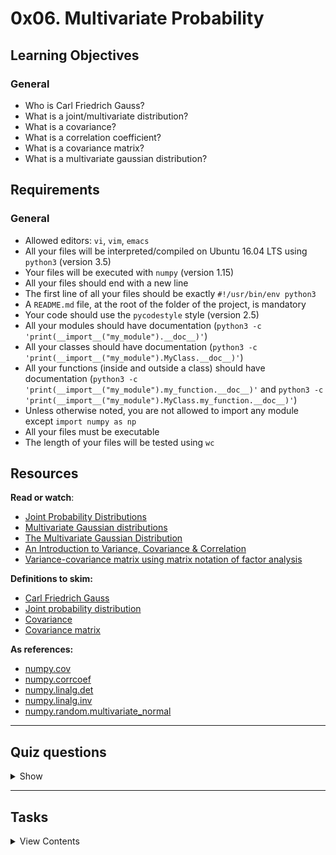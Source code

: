 # 0x06. Multivariate Probability

## Learning Objectives

### General

-   Who is Carl Friedrich Gauss?
-   What is a joint/multivariate distribution?
-   What is a covariance?
-   What is a correlation coefficient?
-   What is a covariance matrix?
-   What is a multivariate gaussian distribution?

## Requirements

### General

-   Allowed editors: `vi`, `vim`, `emacs`
-   All your files will be interpreted/compiled on Ubuntu 16.04 LTS using `python3` (version 3.5)
-   Your files will be executed with `numpy` (version 1.15)
-   All your files should end with a new line
-   The first line of all your files should be exactly `#!/usr/bin/env python3`
-   A `README.md` file, at the root of the folder of the project, is mandatory
-   Your code should use the `pycodestyle` style (version 2.5)
-   All your modules should have documentation (`python3 -c 'print(__import__("my_module").__doc__)'`)
-   All your classes should have documentation (`python3 -c 'print(__import__("my_module").MyClass.__doc__)'`)
-   All your functions (inside and outside a class) should have documentation (`python3 -c 'print(__import__("my_module").my_function.__doc__)'` and `python3 -c 'print(__import__("my_module").MyClass.my_function.__doc__)'`)
-   Unless otherwise noted, you are not allowed to import any module except `import numpy as np`
-   All your files must be executable
-   The length of your files will be tested using `wc`

## Resources

**Read or watch**:

- [Joint Probability Distributions](http://homepage.stat.uiowa.edu/~rdecook/stat2020/notes/ch5_pt1.pdf)
- [Multivariate Gaussian distributions](https://www.youtube.com/watch?v=eho8xH3E6mE&ab_channel=AlexanderIhler)
- [The Multivariate Gaussian Distribution](http://cs229.stanford.edu/section/gaussians.pdf)
- [An Introduction to Variance, Covariance & Correlation](https://www.alchemer.com/resources/blog/variance-covariance-correlation/)
- [Variance-covariance matrix using matrix notation of factor analysis](https://www.youtube.com/watch?v=G16c2ZODcg8&ab_channel=BenLambert)

**Definitions to skim:**

- [Carl Friedrich Gauss](https://en.wikipedia.org/wiki/Carl_Friedrich_Gauss)
- [Joint probability distribution](https://en.wikipedia.org/wiki/Joint_probability_distribution)
- [Covariance](https://en.wikipedia.org/wiki/Covariance)
- [Covariance matrix](https://en.wikipedia.org/wiki/Covariance_matrix)

**As references:**

- [numpy.cov](https://numpy.org/doc/stable/reference/generated/numpy.cov.html)
- [numpy.corrcoef](https://numpy.org/doc/stable/reference/generated/numpy.corrcoef.html)
- [numpy.linalg.det](https://numpy.org/doc/stable/reference/generated/numpy.linalg.det.html)
- [numpy.linalg.inv](https://numpy.org/doc/stable/reference/generated/numpy.linalg.inv.html)
- [numpy.random.multivariate_normal](https://docs.scipy.org/doc/numpy-1.15.0/reference/generated/numpy.random.multivariate_normal.html)

---

## Quiz questions

<details>
<summary>Show</summary>

### Question #0

p<sub>x, y</sub>(x, y) =

- [ ] P(X = x)P(Y = y)

- [ ] P(X = x | Y = y)

- [x] P(X = x | Y = y)P(Y = y)

- [ ] P(Y = y | X = x)

- [x] P(Y = y | X = x)P(X = x)

- [x] P(X = x ∩ Y = y)

- [ ] P(X = x ∪ Y = y)

### Question #1

The `i,j`<sup>th</sup> entry in the covariance matrix is

- [ ] the variance of variable `i` plus the variance of variable `j`

- [x] the variance of `i` if `i == j`

- [x] the same as the `j,i`<sup>th</sup> entry

- [x] the variance of variable `i` and variable `j`


### Question #2

The correlation coefficient of the variables X and Y is defined as:

- [ ] ρ = σ<sub>XY</sub><sup>2</sup>

- [ ] ρ = σ<sub>XY</sub>

- [x] ρ = σ<sub>XY</sub> / ( σ<sub>X</sub> σ<sub>Y</sub> )

- [ ] ρ = σ<sub>XY</sub> / ( σ<sub>XX</sub> σ<sub>YY</sub> )

</details>

---

## Tasks

<details>
<summary>View Contents</summary>

#### 0\. Mean and Covariance <span class="alert alert-warning mandatory-optional">mandatory</span>

Write a function `def mean_cov(X):` that calculates the mean and covariance of a data set:

*   `X` is a `numpy.ndarray` of shape `(n, d)` containing the data set:
    *   `n` is the number of data points
    *   `d` is the number of dimensions in each data point
    *   If `X` is not a 2D `numpy.ndarray`, raise a `TypeError` with the message `X must be a 2D numpy.ndarray`
    *   If `n` is less than 2, raise a `ValueError` with the message `X must contain multiple data points`
*   Returns: `mean`, `cov`:
    *   `mean` is a `numpy.ndarray` of shape `(1, d)` containing the mean of the data set
    *   `cov` is a `numpy.ndarray` of shape `(d, d)` containing the covariance matrix of the data set
*   You are not allowed to use the function `numpy.cov`
``` 
    alexa@ubuntu-xenial:0x06-multivariate_prob$ ./0-main.py 
    [[12.04341828 29.92870885 10.00515808]]
    [[ 36.2007391  -29.79405239  15.37992641]
     [-29.79405239  97.77730626 -20.67970134]
     [ 15.37992641 -20.67970134  24.93956823]]
    alexa@ubuntu-xenial:0x06-multivariate_prob$
```
**Repo:**

*   GitHub repository: `holbertonschool-machine_learning`
*   Directory: `math/0x06-multivariate_prob`
*   File: [`0-mean_cov.py`](./0-mean_cov.py)


#### 1\. Correlation <span class="alert alert-warning mandatory-optional">mandatory</span>

Write a function `def correlation(C):` that calculates a correlation matrix:

*   `C` is a `numpy.ndarray` of shape `(d, d)` containing a covariance matrix
    *   `d` is the number of dimensions
    *   If `C` is not a `numpy.ndarray`, raise a `TypeError` with the message `C must be a numpy.ndarray`
    *   If `C` does not have shape `(d, d)`, raise a `ValueError` with the message `C must be a 2D square matrix`
*   Returns a `numpy.ndarray` of shape `(d, d)` containing the correlation matrix

```  
    alexa@ubuntu-xenial:0x06-multivariate_prob$ ./1-main.py 
    [[ 36 -30  15]
     [-30 100 -20]
     [ 15 -20  25]]
    [[ 1\.  -0.5  0.5]
     [-0.5  1\.  -0.4]
     [ 0.5 -0.4  1\. ]]
    alexa@ubuntu-xenial:0x06-multivariate_prob$
```
**Repo:**

*   GitHub repository: `holbertonschool-machine_learning`
*   Directory: `math/0x06-multivariate_prob`
*   File: [`1-correlation.py`](./1-correlation.py)


#### 2\. Initialize 

Create the class `MultiNormal` that represents a Multivariate Normal distribution:

*   class constructor `def __init__(self, data):`
    *   `data` is a `numpy.ndarray` of shape `(d, n)` containing the data set:
    *   `n` is the number of data points
    *   `d` is the number of dimensions in each data point
    *   If `data` is not a 2D `numpy.ndarray`, raise a `TypeError` with the message `data must be a 2D numpy.ndarray`
    *   If `n` is less than 2, raise a `ValueError` with the message `data must contain multiple data points`
*   Set the public instance variables:
    *   `mean` - a `numpy.ndarray` of shape `(d, 1)` containing the mean of `data`
    *   `cov` - a `numpy.ndarray` of shape `(d, d)` containing the covariance matrix `data`
*   You are not allowed to use the function `numpy.cov`

```    
    alexa@ubuntu-xenial:0x06-multivariate_prob$ ./2-main.py 
    [[12.04341828]
     [29.92870885]
     [10.00515808]]
    [[ 36.2007391  -29.79405239  15.37992641]
     [-29.79405239  97.77730626 -20.67970134]
     [ 15.37992641 -20.67970134  24.93956823]]
    alexa@ubuntu-xenial:0x06-multivariate_prob$
```
**Repo:**

*   GitHub repository: `holbertonschool-machine_learning`
*   Directory: `math/0x06-multivariate_prob`
*   File: [`multinormal.py`](./multinormal.py)

#### 3\. PDF 

Update the class `MultiNormal`:

*   public instance method `def pdf(self, x):` that calculates the PDF at a data point:
    *   `x` is a `numpy.ndarray` of shape `(d, 1)` containing the data point whose PDF should be calculated
        *   `d` is the number of dimensions of the `Multinomial` instance
    *   If `x` is not a `numpy.ndarray`, raise a `TypeError` with the message `x must by a numpy.ndarray`
    *   If `x` is not of shape `(d, 1)`, raise a `ValueError` with the message `x mush have the shape ({d}, 1)`
    *   Returns the value of the PDF
    *   You are not allowed to use the function `numpy.cov`

```   
    alexa@ubuntu-xenial:0x06-multivariate_prob$ ./3-main.py 
    [[ 8.20311936]
     [32.84231319]
     [ 9.67254478]]
    0.00022930236202143824
    alexa@ubuntu-xenial:0x06-multivariate_prob$ 
``` 
**Repo:**

*   GitHub repository: `holbertonschool-machine_learning`
*   Directory: `math/0x06-multivariate_prob`
*   File: [`multinormal.py`](./multinormal.py)

</details>

